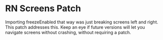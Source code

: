 # RN Screens Patch

Importing freezeEnabled that way was just breaking screens left and right. This patch addresses this. Keep an eye if future versions will let you navigate screens without crashing, without requiring a patch.
